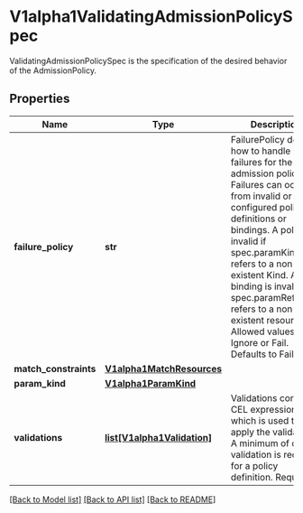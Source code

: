 # V1alpha1ValidatingAdmissionPolicySpec

ValidatingAdmissionPolicySpec is the specification of the desired behavior of the AdmissionPolicy.

## Properties
Name | Type | Description | Notes
------------ | ------------- | ------------- | -------------
**failure_policy** | **str** | FailurePolicy defines how to handle failures for the admission policy. Failures can occur from invalid or mis-configured policy definitions or bindings. A policy is invalid if spec.paramKind refers to a non-existent Kind. A binding is invalid if spec.paramRef.name refers to a non-existent resource. Allowed values are Ignore or Fail. Defaults to Fail. | [optional] 
**match_constraints** | [**V1alpha1MatchResources**](V1alpha1MatchResources.md) |  | [optional] 
**param_kind** | [**V1alpha1ParamKind**](V1alpha1ParamKind.md) |  | [optional] 
**validations** | [**list[V1alpha1Validation]**](V1alpha1Validation.md) | Validations contain CEL expressions which is used to apply the validation. A minimum of one validation is required for a policy definition. Required. | 

[[Back to Model list]](../README.md#documentation-for-models) [[Back to API list]](../README.md#documentation-for-api-endpoints) [[Back to README]](../README.md)


